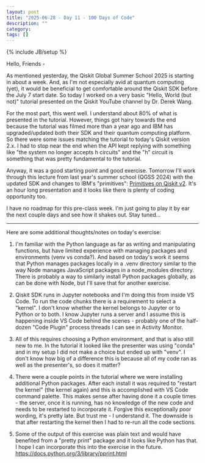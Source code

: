 ```yaml
---
layout: post
title: "2025-06-28 - Day 11 - 100 Days of Code"
description: ""
category: 
tags: []
---
```

{% include JB/setup %}

Hello, Friends -

As mentioned yesterday, the Qiskit Global Summer School 2025 is starting in about a week. And, as I'm not especially avid at quantum computing (yet), it would be beneficial to get comfortable around the Qiskit SDK before the July 7 start date. So today I worked on a very basic "Hello, World (but not)" tutorial presented on the Qiskit YouTube channel by Dr. Derek Wang.

For the most part, this went well. I understand about 80% of what is presented in the tutorial. However, things got hairy towards the end because the tutorial was filmed more than a year ago and IBM has upgraded/updated both their SDK and their quantum computing platform. So there were some issues matching the tutorial to today's Qiskit version 2.x. I had to stop near the end when the API kept replying with something like "the system no longer accepts h circuits" and the "h" circuit is something that was pretty fundamental to the tutorial.

Anyway, it was a good starting point and good exercise. Tomorrow I'll work through this lecture from last year's summer school (QGSS 2024) with the updated SDK and changes to IBM's "primitives": [Primitives on Qiskit v2](https://www.youtube.com/watch?v=OuYz02clnx4). It's an hour long presentation and it looks like there is plenty of coding opportunity too.

I have no roadmap for this pre-class week. I'm just going to play it by ear the next couple days and see how it shakes out. Stay tuned...

-------

Here are some additional thoughts/notes on today's exercise:

1. I'm familiar with the Python language as far as writing and manipulating functions, but have limited experience with managing packages and environments (venv vs conda?). And based on today's work it seems that Python manages packages locally in a .venv directory similar to the way Node manages JavaScript packages in a node_modules directory. There is probably a way to similarly install Python packages globally, as can be done with Node, but I'll save that for another exercise.

2. Qiskit SDK runs in Jupyter notebooks and I'm doing this from inside VS Code. To run the code chunks there is a requirement to select a "kernel". I don't know whether the kernel belongs to Jupyter or to Python or to both. I know Jupyter runs a server and I assume this is happening inside VS Code behind the scenes - probably one of the half-dozen "Code Plugin" process threads I can see in Activity Monitor.

3. All of this requires choosing a Python environment, and that is also still new to me. In the tutorial it looked like the presenter was using "conda" and in my setup I did not make a choice but ended up with "venv". I don't know how big of a difference this is because all of my code ran as well as the presenter's, so does it matter?

4. There were a couple points in the tutorial where we were installing additional Python packages. After each install it was required to "restart the kernel" (the kernel again) and this is accomplished with VS Code command palette. This makes sense after having done it a couple times - the server, once it is running, has no knowledge of the new code and needs to be restarted to incorporate it. Forgive this exceptionally poor wording, it's pretty late. But trust me - I understand it. The downside is that after restarting the kernel then I had to re-run all the code sections.

5. Some of the output of this exercise was plain text and would have benefited from a "pretty print" package and it looks like Python has that. I hope I can incorporate this into the exercise in the future.
https://docs.python.org/3/library/pprint.html
